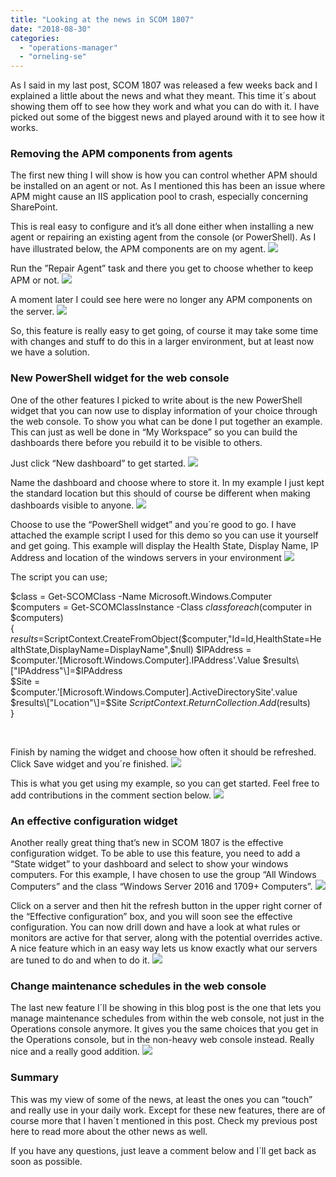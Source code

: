 ```yaml
---
title: "Looking at the news in SCOM 1807"
date: "2018-08-30"
categories: 
  - "operations-manager"
  - "orneling-se"
---
```


As I said in my last post, SCOM 1807 was released a few weeks back and I explained a little about the news and what they meant. This time it´s about showing them off to see how they work and what you can do with it. I have picked out some of the biggest news and played around with it to see how it works.

### **Removing the APM components from agents**

The first new thing I will show is how you can control whether APM should be installed on an agent or not. As I mentioned this has been an issue where APM might cause an IIS application pool to crash, especially concerning SharePoint.

This is real easy to configure and it’s all done either when installing a new agent or repairing an existing agent from the console (or PowerShell). As I have illustrated below, the APM components are on my agent. [![](images/1.jpg)](http://media.orneling.se/2018/08/1.jpg)

Run the ”Repair Agent” task and there you get to choose whether to keep APM or not. [![](images/2.jpg)](http://media.orneling.se/2018/08/2.jpg)

A moment later I could see here were no longer any APM components on the server. [![](images/3.jpg)](http://media.orneling.se/2018/08/3.jpg)

So, this feature is really easy to get going, of course it may take some time with changes and stuff to do this in a larger environment, but at least now we have a solution.

### **New PowerShell widget for the web console**

One of the other features I picked to write about is the new PowerShell widget that you can now use to display information of your choice through the web console. To show you what can be done I put together an example. This can just as well be done in “My Workspace” so you can build the dashboards there before you rebuild it to be visible to others.

Just click “New dashboard” to get started. [![](images/4.jpg)](http://media.orneling.se/2018/08/4.jpg)

Name the dashboard and choose where to store it. In my example I just kept the standard location but this should of course be different when making dashboards visible to anyone. [![](images/5.jpg)](http://media.orneling.se/2018/08/5.jpg)

Choose to use the “PowerShell widget” and you´re good to go. I have attached the example script I used for this demo so you can use it yourself and get going. This example will display the Health State, Display Name, IP Address and location of the windows servers in your environment [![](images/6.jpg)](http://media.orneling.se/2018/08/6.jpg)

The script you can use;

$class = Get-SCOMClass -Name Microsoft.Windows.Computer  
$computers = Get-SCOMClassInstance -Class $class
foreach ($computer in $computers)  
{  
    $results=$ScriptContext.CreateFromObject($computer,"Id=Id,HealthState=HealthState,DisplayName=DisplayName",$null) 
    $IPAddress = $computer.'\[Microsoft.Windows.Computer\].IPAddress'.Value
    $results\["IPAddress"\]=$IPAddress   
    $Site = $computer.'\[Microsoft.Windows.Computer\].ActiveDirectorySite'.value
    $results\["Location"\]=$Site
    $ScriptContext.ReturnCollection.Add($results)   
}

 

Finish by naming the widget and choose how often it should be refreshed. Click Save widget and you´re finished. [![](images/7.jpg)](http://media.orneling.se/2018/08/7.jpg)

This is what you get using my example, so you can get started. Feel free to add contributions in the comment section below. [![](images/8.jpg)](http://media.orneling.se/2018/08/8.jpg)

### **An effective configuration widget**

Another really great thing that’s new in SCOM 1807 is the effective configuration widget. To be able to use this feature, you need to add a “State widget” to your dashboard and select to show your windows computers. For this example, I have chosen to use the group “All Windows Computers” and the class “Windows Server 2016 and 1709+ Computers”. [![](images/9.jpg)](http://media.orneling.se/2018/08/9.jpg)

Click on a server and then hit the refresh button in the upper right corner of the “Effective configuration” box, and you will soon see the effective configuration. You can now drill down and have a look at what rules or monitors are active for that server, along with the potential overrides active. A nice feature which in an easy way lets us know exactly what our servers are tuned to do and when to do it. [![](images/10.jpg)](http://media.orneling.se/2018/08/10.jpg)

### **Change maintenance schedules in the web console**

The last new feature I´ll be showing in this blog post is the one that lets you manage maintenance schedules from within the web console, not just in the Operations console anymore. It gives you the same choices that you get in the Operations console, but in the non-heavy web console instead. Really nice and a really good addition. [![](images/11.jpg)](http://media.orneling.se/2018/08/11.jpg)

### **Summary**

This was my view of some of the news, at least the ones you can “touch” and really use in your daily work. Except for these new features, there are of course more that I haven´t mentioned in this post. Check my previous post here to read more about the other news as well.

If you have any questions, just leave a comment below and I´ll get back as soon as possible.
